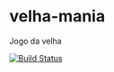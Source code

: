 # velha-mania
Jogo da velha

[![Build Status](https://travis-ci.org/little-dice-games/velha-mania.svg?branch=master)](https://travis-ci.org/little-dice-games/velha-mania)